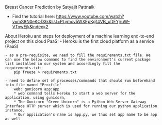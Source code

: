 Breast Cancer Prediction
by Satyajit Pattnaik

* Find the tutorial here: https://www.youtube.com/watch?v=mS8N0eKOD3k&list=PLymcv5WXEpKg14VB_uDEYjruW-VTowEjk&index=2

About Heroku and steps for deployment of a machine learning end-to-end project on this cloud PaaS:
    - Heroku is the first cloud platform as a service (PaaS)

    - as a pre-requisite, we need to fill the requirements.txt file. We can use the below command to find the environment's current package list installed in our system and accordingly fill the requirements.txt: 
	    pip freeze > requirements.txt

    - need to define set of processes/commands that should run beforehand into file named "Procfile"
	    web: gunicorn app:app
	    * web command tells Heroku to start a web server for the application, using gunicorn, 
        * The Gunicorn "Green Unicorn" is a Python Web Server Gateway Interface HTTP server which is used for running our python application instance. 
	    * Our application's name is app.py, we thus set app name to be app as well

